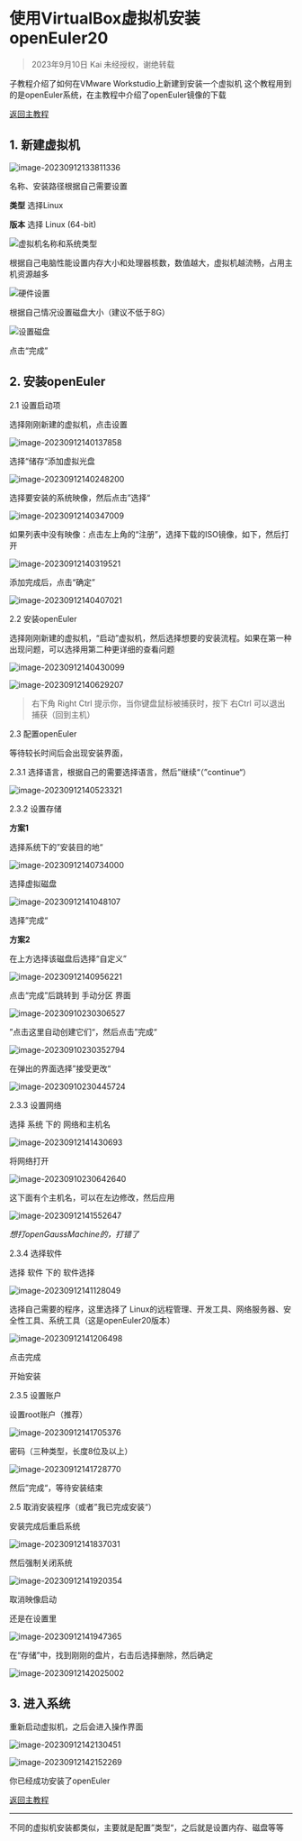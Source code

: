 # 使用VirtualBox虚拟机安装openEuler20

> 2023年9月10日 Kai 未经授权，谢绝转载

子教程介绍了如何在VMware Workstudio上新建到安装一个虚拟机	这个教程用到的是openEuler系统，在主教程中介绍了openEuler镜像的下载

[返回主教程](./readme.md)

## 1. 新建虚拟机

![image-20230912133811336](./assets/image-20230912133811336.png)

名称、安装路径根据自己需要设置

**类型** 选择Linux

**版本** 选择 Linux (64-bit)

![虚拟机名称和系统类型](./assets/image-20230912140052470.png)

根据自己电脑性能设置内存大小和处理器核数，数值越大，虚拟机越流畅，占用主机资源越多

![硬件设置](./assets/image-20230912134045493.png)

根据自己情况设置磁盘大小（建议不低于8G）

![设置磁盘](./assets/image-20230912140205828.png)

点击“完成”

## 2. 安装openEuler

2.1 设置启动项

选择刚刚新建的虚拟机，点击设置

![image-20230912140137858](./assets/image-20230912140137858.png)

选择“储存“添加虚拟光盘

![image-20230912140248200](./assets/image-20230912140248200.png)

选择要安装的系统映像，然后点击”选择“

![image-20230912140347009](./assets/image-20230912140347009.png)

如果列表中没有映像：点击左上角的“注册”，选择下载的ISO镜像，如下，然后打开

![image-20230912140319521](./assets/image-20230912140319521.png)

添加完成后，点击“确定”

![image-20230912140407021](./assets/image-20230912140407021.png)

2.2 安装openEuler

选择刚刚新建的虚拟机，“启动”虚拟机，然后选择想要的安装流程。如果在第一种出现问题，可以选择用第二种更详细的查看问题

![image-20230912140430099](./assets/image-20230912140430099.png)

![image-20230912140629207](./assets/image-20230912140629207.png)

> 右下角 Right Ctrl 提示你，当你键盘鼠标被捕获时，按下 右Ctrl 可以退出捕获（回到主机）



2.3 配置openEuler

等待较长时间后会出现安装界面，

2.3.1 选择语言，根据自己的需要选择语言，然后”继续“（”continue“）

![image-20230912140523321](./assets/image-20230912140523321.png)

2.3.2 设置存储

**方案1**

选择系统下的”安装目的地“

![image-20230912140734000](./assets/image-20230912140734000.png)

选择虚拟磁盘

![image-20230912141048107](./assets/image-20230912141048107.png)

选择”完成“

**方案2**

在上方选择该磁盘后选择“自定义”

![image-20230912140956221](./assets/image-20230912140956221.png)

点击“完成”后跳转到 手动分区 界面

![image-20230910230306527](./assets/image-20230910230306527.png)

”点击这里自动创建它们“，然后点击”完成“

![image-20230910230352794](./assets/image-20230910230352794.png)

在弹出的界面选择”接受更改“

![image-20230910230445724](./assets/image-20230910230445724.png)

2.3.3 设置网络

选择 系统 下的 网络和主机名

![image-20230912141430693](./assets/image-20230912141430693.png)

将网络打开

![image-20230910230642640](./assets/image-20230910230642640.png)

这下面有个主机名，可以在左边修改，然后应用

![image-20230912141552647](./assets/image-20230912141552647.png)

*想打openGaussMachine的，打错了*

2.3.4 选择软件

选择 软件 下的 软件选择

![image-20230912141128049](./assets/image-20230912141128049.png)

选择自己需要的程序，这里选择了 Linux的远程管理、开发工具、网络服务器、安全性工具、系统工具（这是openEuler20版本）

![image-20230912141206498](./assets/image-20230912141206498.png)

点击完成



开始安装

2.3.5 设置账户

设置root账户（推荐）

![image-20230912141705376](./assets/image-20230912141705376.png)

密码（三种类型，长度8位及以上）

![image-20230912141728770](./assets/image-20230912141728770.png)

然后”完成“，等待安装结束

2.5 取消安装程序（或者”我已完成安装“）

安装完成后重启系统

![image-20230912141837031](./assets/image-20230912141837031.png)

然后强制关闭系统

![image-20230912141920354](./assets/image-20230912141920354.png)

取消映像启动

还是在设置里

![image-20230912141947365](./assets/image-20230912141947365.png)

在“存储”中，找到刚刚的盘片，右击后选择删除，然后确定

![image-20230912142025002](./assets/image-20230912142025002.png)

## 3. 进入系统

重新启动虚拟机，之后会进入操作界面

![image-20230912142130451](./assets/image-20230912142130451.png)

![image-20230912142152269](./assets/image-20230912142152269.png)

你已经成功安装了openEuler

[返回主教程](./readme.md)

************************

不同的虚拟机安装都类似，主要就是配置”类型“，之后就是设置内存、磁盘等等

